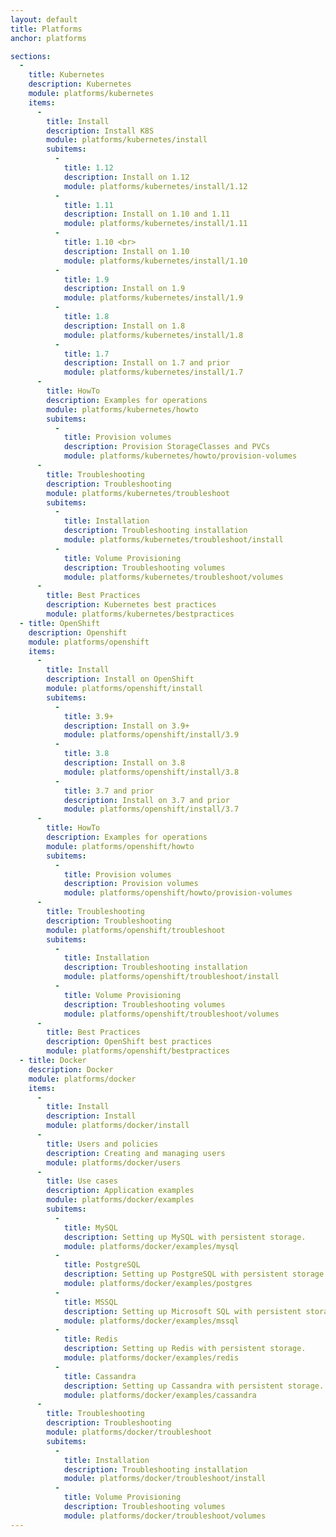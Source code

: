 ```yaml
---
layout: default
title: Platforms
anchor: platforms

sections:
  -
    title: Kubernetes
    description: Kubernetes
    module: platforms/kubernetes
    items:
      - 
        title: Install
        description: Install K8S
        module: platforms/kubernetes/install
        subitems:
          - 
            title: 1.12
            description: Install on 1.12
            module: platforms/kubernetes/install/1.12
          - 
            title: 1.11
            description: Install on 1.10 and 1.11
            module: platforms/kubernetes/install/1.11
          - 
            title: 1.10 <br>
            description: Install on 1.10
            module: platforms/kubernetes/install/1.10
          -
            title: 1.9
            description: Install on 1.9
            module: platforms/kubernetes/install/1.9
          -
            title: 1.8
            description: Install on 1.8
            module: platforms/kubernetes/install/1.8
          -
            title: 1.7
            description: Install on 1.7 and prior
            module: platforms/kubernetes/install/1.7
      - 
        title: HowTo
        description: Examples for operations
        module: platforms/kubernetes/howto
        subitems:
          -
            title: Provision volumes
            description: Provision StorageClasses and PVCs
            module: platforms/kubernetes/howto/provision-volumes
      - 
        title: Troubleshooting
        description: Troubleshooting
        module: platforms/kubernetes/troubleshoot
        subitems:
          -
            title: Installation
            description: Troubleshooting installation
            module: platforms/kubernetes/troubleshoot/install
          -
            title: Volume Provisioning
            description: Troubleshooting volumes
            module: platforms/kubernetes/troubleshoot/volumes
      - 
        title: Best Practices
        description: Kubernetes best practices
        module: platforms/kubernetes/bestpractices
  - title: OpenShift
    description: Openshift
    module: platforms/openshift
    items:
      -
        title: Install
        description: Install on OpenShift
        module: platforms/openshift/install
        subitems:
          -
            title: 3.9+
            description: Install on 3.9+
            module: platforms/openshift/install/3.9
          -
            title: 3.8
            description: Install on 3.8
            module: platforms/openshift/install/3.8
          -
            title: 3.7 and prior
            description: Install on 3.7 and prior
            module: platforms/openshift/install/3.7
      -
        title: HowTo
        description: Examples for operations
        module: platforms/openshift/howto
        subitems:
          -
            title: Provision volumes
            description: Provision volumes
            module: platforms/openshift/howto/provision-volumes
      - 
        title: Troubleshooting
        description: Troubleshooting
        module: platforms/openshift/troubleshoot
        subitems:
          -
            title: Installation
            description: Troubleshooting installation
            module: platforms/openshift/troubleshoot/install
          -
            title: Volume Provisioning
            description: Troubleshooting volumes
            module: platforms/openshift/troubleshoot/volumes
      - 
        title: Best Practices
        description: OpenShift best practices
        module: platforms/openshift/bestpractices
  - title: Docker
    description: Docker
    module: platforms/docker
    items:
      -
        title: Install
        description: Install
        module: platforms/docker/install
      -
        title: Users and policies
        description: Creating and managing users
        module: platforms/docker/users
      -
        title: Use cases
        description: Application examples
        module: platforms/docker/examples
        subitems:
          -
            title: MySQL
            description: Setting up MySQL with persistent storage.
            module: platforms/docker/examples/mysql
          -
            title: PostgreSQL
            description: Setting up PostgreSQL with persistent storage.
            module: platforms/docker/examples/postgres
          -
            title: MSSQL
            description: Setting up Microsoft SQL with persistent storage.
            module: platforms/docker/examples/mssql
          -
            title: Redis
            description: Setting up Redis with persistent storage.
            module: platforms/docker/examples/redis
          -
            title: Cassandra
            description: Setting up Cassandra with persistent storage.
            module: platforms/docker/examples/cassandra
      - 
        title: Troubleshooting
        description: Troubleshooting
        module: platforms/docker/troubleshoot
        subitems:
          -
            title: Installation
            description: Troubleshooting installation
            module: platforms/docker/troubleshoot/install
          -
            title: Volume Provisioning
            description: Troubleshooting volumes
            module: platforms/docker/troubleshoot/volumes
---
```

